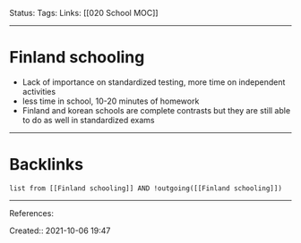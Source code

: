 Status: 
Tags: 
Links: [[020 School MOC]]
___
# Finland schooling
- Lack of importance on standardized testing, more time on independent activities
- less time in school, 10-20 minutes of homework
- Finland and korean schools are complete contrasts but they are still able to do as well in standardized exams
___
# Backlinks
```dataview
list from [[Finland schooling]] AND !outgoing([[Finland schooling]])
```
___
References:

Created:: 2021-10-06 19:47

